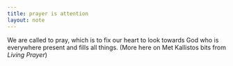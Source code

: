 ```yaml
---
title: prayer is attention
layout: note
---
```



We are called to pray, which is to fix our heart to look towards God who is everywhere present and fills all things. (More here on Met Kallistos bits from _Living Prayer_)